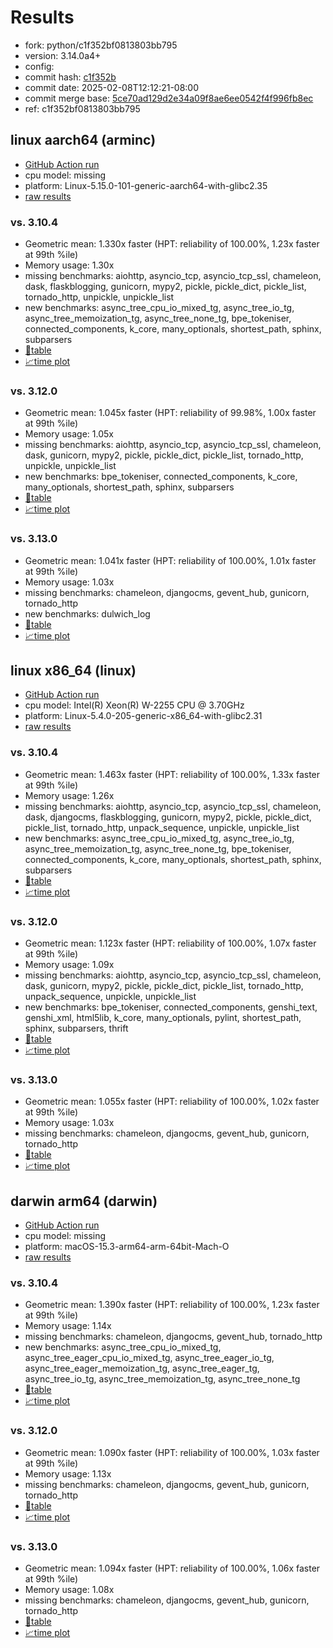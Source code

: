 # Results

- fork: python/c1f352bf0813803bb795
- version: 3.14.0a4+
- config: 
- commit hash: [c1f352b](https://github.com/python/cpython/commit/c1f352b)
- commit date: 2025-02-08T12:12:21-08:00
- commit merge base: [5ce70ad129d2e34a09f8ae6ee0542f4f996fb8ec](https://github.com/python/cpython/commit/5ce70ad129d2e34a09f8ae6ee0542f4f996fb8ec)
- ref: c1f352bf0813803bb795

## linux aarch64 (arminc)

- [GitHub Action run](https://github.com/faster-cpython/benchmarking/actions/runs/13286286073)
- cpu model: missing
- platform: Linux-5.15.0-101-generic-aarch64-with-glibc2.35
- [raw results](bm-20250208-arminc-aarch64-python-c1f352bf0813803bb795-3.14.0a4%2B-c1f352b.json)

### vs. 3.10.4

- Geometric mean: 1.330x faster (HPT: reliability of 100.00%, 1.23x faster at 99th %ile)
- Memory usage: 1.30x
- missing benchmarks: aiohttp, asyncio_tcp, asyncio_tcp_ssl, chameleon, dask, flaskblogging, gunicorn, mypy2, pickle, pickle_dict, pickle_list, tornado_http, unpickle, unpickle_list
- new benchmarks: async_tree_cpu_io_mixed_tg, async_tree_io_tg, async_tree_memoization_tg, async_tree_none_tg, bpe_tokeniser, connected_components, k_core, many_optionals, shortest_path, sphinx, subparsers
- [📄table](bm-20250208-arminc-aarch64-python-c1f352bf0813803bb795-3.14.0a4%2B-c1f352b-vs-3.10.4.md)
- [📈time plot](bm-20250208-arminc-aarch64-python-c1f352bf0813803bb795-3.14.0a4%2B-c1f352b-vs-3.10.4.svg)

### vs. 3.12.0

- Geometric mean: 1.045x faster (HPT: reliability of 99.98%, 1.00x faster at 99th %ile)
- Memory usage: 1.05x
- missing benchmarks: aiohttp, asyncio_tcp, asyncio_tcp_ssl, chameleon, dask, gunicorn, mypy2, pickle, pickle_dict, pickle_list, tornado_http, unpickle, unpickle_list
- new benchmarks: bpe_tokeniser, connected_components, k_core, many_optionals, shortest_path, sphinx, subparsers
- [📄table](bm-20250208-arminc-aarch64-python-c1f352bf0813803bb795-3.14.0a4%2B-c1f352b-vs-3.12.0.md)
- [📈time plot](bm-20250208-arminc-aarch64-python-c1f352bf0813803bb795-3.14.0a4%2B-c1f352b-vs-3.12.0.svg)

### vs. 3.13.0

- Geometric mean: 1.041x faster (HPT: reliability of 100.00%, 1.01x faster at 99th %ile)
- Memory usage: 1.03x
- missing benchmarks: chameleon, djangocms, gevent_hub, gunicorn, tornado_http
- new benchmarks: dulwich_log
- [📄table](bm-20250208-arminc-aarch64-python-c1f352bf0813803bb795-3.14.0a4%2B-c1f352b-vs-3.13.0.md)
- [📈time plot](bm-20250208-arminc-aarch64-python-c1f352bf0813803bb795-3.14.0a4%2B-c1f352b-vs-3.13.0.svg)

## linux x86_64 (linux)

- [GitHub Action run](https://github.com/faster-cpython/benchmarking/actions/runs/13286281600)
- cpu model: Intel(R) Xeon(R) W-2255 CPU @ 3.70GHz
- platform: Linux-5.4.0-205-generic-x86_64-with-glibc2.31
- [raw results](bm-20250208-linux-x86_64-python-c1f352bf0813803bb795-3.14.0a4%2B-c1f352b.json)

### vs. 3.10.4

- Geometric mean: 1.463x faster (HPT: reliability of 100.00%, 1.33x faster at 99th %ile)
- Memory usage: 1.26x
- missing benchmarks: aiohttp, asyncio_tcp, asyncio_tcp_ssl, chameleon, dask, djangocms, flaskblogging, gunicorn, mypy2, pickle, pickle_dict, pickle_list, tornado_http, unpack_sequence, unpickle, unpickle_list
- new benchmarks: async_tree_cpu_io_mixed_tg, async_tree_io_tg, async_tree_memoization_tg, async_tree_none_tg, bpe_tokeniser, connected_components, k_core, many_optionals, shortest_path, sphinx, subparsers
- [📄table](bm-20250208-linux-x86_64-python-c1f352bf0813803bb795-3.14.0a4%2B-c1f352b-vs-3.10.4.md)
- [📈time plot](bm-20250208-linux-x86_64-python-c1f352bf0813803bb795-3.14.0a4%2B-c1f352b-vs-3.10.4.svg)

### vs. 3.12.0

- Geometric mean: 1.123x faster (HPT: reliability of 100.00%, 1.07x faster at 99th %ile)
- Memory usage: 1.09x
- missing benchmarks: aiohttp, asyncio_tcp, asyncio_tcp_ssl, chameleon, dask, gunicorn, mypy2, pickle, pickle_dict, pickle_list, tornado_http, unpack_sequence, unpickle, unpickle_list
- new benchmarks: bpe_tokeniser, connected_components, genshi_text, genshi_xml, html5lib, k_core, many_optionals, pylint, shortest_path, sphinx, subparsers, thrift
- [📄table](bm-20250208-linux-x86_64-python-c1f352bf0813803bb795-3.14.0a4%2B-c1f352b-vs-3.12.0.md)
- [📈time plot](bm-20250208-linux-x86_64-python-c1f352bf0813803bb795-3.14.0a4%2B-c1f352b-vs-3.12.0.svg)

### vs. 3.13.0

- Geometric mean: 1.055x faster (HPT: reliability of 100.00%, 1.02x faster at 99th %ile)
- Memory usage: 1.03x
- missing benchmarks: chameleon, djangocms, gevent_hub, gunicorn, tornado_http
- [📄table](bm-20250208-linux-x86_64-python-c1f352bf0813803bb795-3.14.0a4%2B-c1f352b-vs-3.13.0.md)
- [📈time plot](bm-20250208-linux-x86_64-python-c1f352bf0813803bb795-3.14.0a4%2B-c1f352b-vs-3.13.0.svg)

## darwin arm64 (darwin)

- [GitHub Action run](https://github.com/faster-cpython/benchmarking/actions/runs/13290078422)
- cpu model: missing
- platform: macOS-15.3-arm64-arm-64bit-Mach-O
- [raw results](bm-20250208-darwin-arm64-python-c1f352bf0813803bb795-3.14.0a4%2B-c1f352b.json)

### vs. 3.10.4

- Geometric mean: 1.390x faster (HPT: reliability of 100.00%, 1.23x faster at 99th %ile)
- Memory usage: 1.14x
- missing benchmarks: chameleon, djangocms, gevent_hub, tornado_http
- new benchmarks: async_tree_cpu_io_mixed_tg, async_tree_eager_cpu_io_mixed_tg, async_tree_eager_io_tg, async_tree_eager_memoization_tg, async_tree_eager_tg, async_tree_io_tg, async_tree_memoization_tg, async_tree_none_tg
- [📄table](bm-20250208-darwin-arm64-python-c1f352bf0813803bb795-3.14.0a4%2B-c1f352b-vs-3.10.4.md)
- [📈time plot](bm-20250208-darwin-arm64-python-c1f352bf0813803bb795-3.14.0a4%2B-c1f352b-vs-3.10.4.svg)

### vs. 3.12.0

- Geometric mean: 1.090x faster (HPT: reliability of 100.00%, 1.03x faster at 99th %ile)
- Memory usage: 1.13x
- missing benchmarks: chameleon, djangocms, gevent_hub, gunicorn, tornado_http
- [📄table](bm-20250208-darwin-arm64-python-c1f352bf0813803bb795-3.14.0a4%2B-c1f352b-vs-3.12.0.md)
- [📈time plot](bm-20250208-darwin-arm64-python-c1f352bf0813803bb795-3.14.0a4%2B-c1f352b-vs-3.12.0.svg)

### vs. 3.13.0

- Geometric mean: 1.094x faster (HPT: reliability of 100.00%, 1.06x faster at 99th %ile)
- Memory usage: 1.08x
- missing benchmarks: chameleon, djangocms, gevent_hub, gunicorn, tornado_http
- [📄table](bm-20250208-darwin-arm64-python-c1f352bf0813803bb795-3.14.0a4%2B-c1f352b-vs-3.13.0.md)
- [📈time plot](bm-20250208-darwin-arm64-python-c1f352bf0813803bb795-3.14.0a4%2B-c1f352b-vs-3.13.0.svg)

